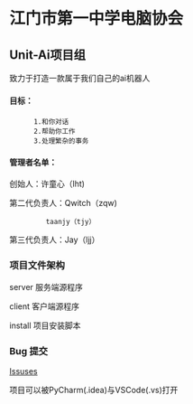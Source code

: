 # 江门市第一中学电脑协会
## Unit-Ai项目组
致力于打造一款属于我们自己的ai机器人
#### 目标：
          1.和你对话
          2.帮助你工作
          3.处理繁杂的事务
          
#### 管理者名单：
创始人：许童心（lht)

第二代负责人：Qwitch（zqw)

             taanjy（tjy）

第三代负责人：Jay（ljj）


### 项目文件架构

server 服务端源程序

client 客户端源程序

install 项目安装脚本

### Bug 提交
[Issuses](https://github.com/xutongxin1/UnitAi-Project/issues)

项目可以被PyCharm(.idea)与VSCode(.vs)打开
